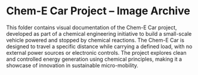 # Chem-E Car Project – Image Archive

This folder contains visual documentation of the Chem-E Car project, developed as part of a chemical engineering initiative to build a small-scale vehicle powered and stopped by chemical reactions. The Chem-E Car is designed to travel a specific distance while carrying a defined load, with no external power sources or electronic controls. The project explores clean and controlled energy generation using chemical principles, making it a showcase of innovation in sustainable micro-mobility.


